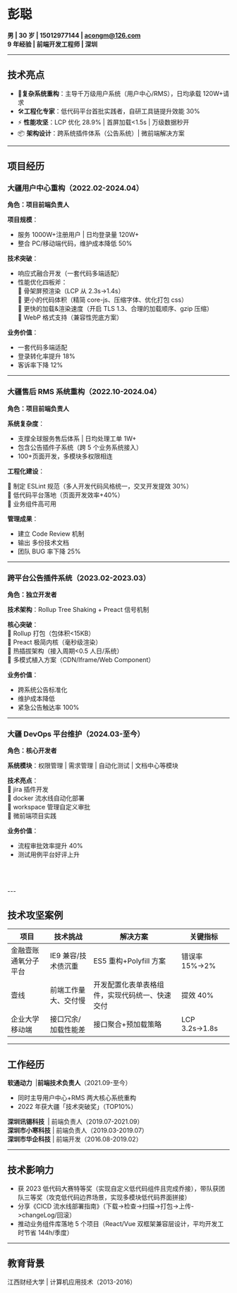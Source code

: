 # 彭聪

​**男 | 30 岁 | 15012977144 | acongm@126.com**​  
​**9 年经验 | 前端开发工程师 | 深圳**​

---

## 技术亮点

- 🚀 ​**复杂系统重构**​：主导千万级用户系统（用户中心/RMS），日均承载 120W+请求
- 🛠️ ​**工程化专家**​：低代码平台首批实践者，自研工具链提升效能 30%
- ⚡ ​**性能攻坚**​：LCP 优化 28.9% | 首屏加载<1.5s | 万级数据秒开
- 📦 ​**架构设计**​：跨系统插件体系（公告系统）| 微前端解决方案

---

## 项目经历

### 大疆用户中心重构（2022.02-2024.04）

​**角色：项目前端负责人**​

​**项目规模**​：

- 服务 1000W+注册用户 | 日均登录量 120W+
- 整合 PC/移动端代码，维护成本降低 50%

​**技术突破**​：

- 响应式融合开发（一套代码多端适配）
- 性能优化四板斧：  
  🔹 骨架屏预渲染（LCP 从 2.3s→1.4s）  
  🔹 更小的代码体积（精简 core-js、压缩字体、优化打包 css）  
  🔹 更快的加载&渲染速度（开启 TLS 1.3、合理的加载顺序、gzip 压缩）  
  🔹 WebP 格式支持（兼容性兜底方案）

​**业务价值**​：

- 一套代码多端适配
- 登录转化率提升 18%
- 客诉率下降 12%

---

### 大疆售后 RMS 系统重构（2022.10-2024.04）

​**角色：项目前端负责人**​

​**系统复杂度**​：

- 支撑全球服务售后体系 | 日均处理工单 1W+
- 包含公告插件子系统（跨 5 个业务系统接入）
- 100+页面开发，多模块多权限相连

​**工程化建设**​：

🔸 制定 ESLint 规范（多人开发代码风格统一，交叉开发提效 30%）  
 🔸 低代码平台落地（页面开发效率+40%）  
 🔸 业务组件高可用

​**管理成果**​：

- 建立 Code Review 机制
- 输出 多份技术文档
- 团队 BUG 率下降 25%

---

### 跨平台公告插件系统（2023.02-2023.03）

​**角色：独立开发者**​

​**技术架构**​：Rollup Tree Shaking + Preact 信号机制

​**核心突破**​：  
 🔸 Rollup 打包（包体积<15KB）  
 🔸 Preact 极简内核（毫秒级渲染）  
 🔸 热插拔架构（接入周期<0.5 人日/系统）  
 🔸 多模式植入方案（CDN/Iframe/Web Component）

​**业务价值**​：

- 跨系统公告标准化
- 维护成本降低
- 紧急公告触达率 100%

---

### 大疆 DevOps 平台维护（2024.03-至今）

​**角色：核心开发者**​

​**系统模块**​：权限管理 | 需求管理 | 自动化测试 | 文档中心等模块

​**技术亮点**​：  
 🔸 jira 插件开发  
 🔸 docker 流水线自动化部署  
 🔸 workspace 管理自定义审批  
 🔸 微前端项目实践

​**业务价值**​：

- 流程审批效率提升 40%
- 测试用例平台好评上升

<br>
<br>
<br>
---

## 技术攻坚案例

| 项目                 | 技术挑战             | 解决方案                                         | 关键指标      |
| -------------------- | -------------------- | ------------------------------------------------ | ------------- |
| 金融壹账通氧分子平台 | IE9 兼容/技术债沉重  | ES5 重构+Polyfill 方案                           | 错误率 15%→2% |
| 壹线                 | 前端工作量大、交付慢 | 开发配置化表单表格组件，实现代码统一、快速交付 ​ | 提效 40%      |
| 企业大学移动端       | 接口冗余/加载性能差  | 接口聚合+预加载策略                              | LCP 3.2s→1.8s |

---

## 工作经历

​**软通动力 ​**​ | ​**前端技术负责人**​（2021.09-至今）

- 同时主导用户中心+RMS 两大核心系统重构
- 2022 年获大疆「技术突破奖」（TOP10%）

​**深圳讯锡科技 ​**​ | 前端负责人（2019.07-2021.09）  
​**深圳市小寒科技**​ | 前端负责人（2019.03-2019.07）  
​**深圳市华企科技**​ | 前端开发（2016.08-2019.02）

---

## 技术影响力

- 获 2023 低代码大赛特等奖（实现自定义低代码组件且完成乔接），带队获团队三等奖（攻克低代码边界场景，实现多模块低代码界面拼接）
- 分享《CICD 流水线部署指南》（下载->检查->扫描->打包->上传->changeLog/回滚）
- 推动业务组件库落地 5 个项目（React/Vue 双框架兼容层设计，平均开发工时节省 144h/季度）

---

## 教育背景

江西财经大学 | 计算机应用技术（2013-2016）
